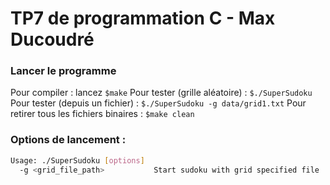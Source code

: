 # TP7 de programmation C - Max Ducoudré

### Lancer le programme
Pour compiler : lancez `$make`
Pour tester (grille aléatoire) : `$./SuperSudoku`
Pour tester (depuis un fichier) : `$./SuperSudoku -g data/grid1.txt`
Pour retirer tous les fichiers binaires  : `$make clean`

### Options de lancement  :
```bash
Usage: ./SuperSudoku [options]
  -g <grid_file_path>           Start sudoku with grid specified file
```
